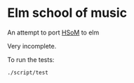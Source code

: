 # Elm school of music

An attempt to port [HSoM](http://www.cs.yale.edu/homes/hudak/Papers/HSoM.pdf) to elm

Very incomplete.


To run the tests:

```bash
./script/test
```
